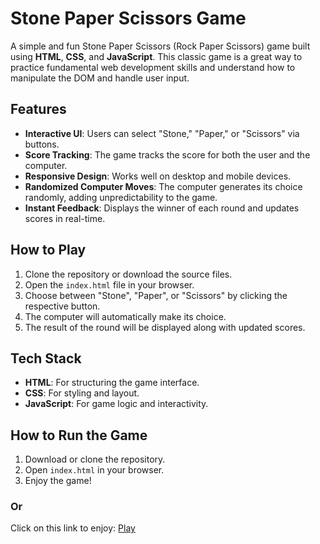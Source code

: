 <h1>Stone Paper Scissors Game</h1>

<p>A simple and fun Stone Paper Scissors (Rock Paper Scissors) game built using <strong>HTML</strong>, <strong>CSS</strong>, and <strong>JavaScript</strong>. This classic game is a great way to practice fundamental web development skills and understand how to manipulate the DOM and handle user input.</p>

<h2>Features</h2>
<ul>
  <li><strong>Interactive UI</strong>: Users can select "Stone," "Paper," or "Scissors" via buttons.</li>
  <li><strong>Score Tracking</strong>: The game tracks the score for both the user and the computer.</li>
  <li><strong>Responsive Design</strong>: Works well on desktop and mobile devices.</li>
  <li><strong>Randomized Computer Moves</strong>: The computer generates its choice randomly, adding unpredictability to the game.</li>
  <li><strong>Instant Feedback</strong>: Displays the winner of each round and updates scores in real-time.</li>
</ul>

<h2>How to Play</h2>
<ol>
  <li>Clone the repository or download the source files.</li>
  <li>Open the <code>index.html</code> file in your browser.</li>
  <li>Choose between "Stone", "Paper", or "Scissors" by clicking the respective button.</li>
  <li>The computer will automatically make its choice.</li>
  <li>The result of the round will be displayed along with updated scores.</li>
</ol>

<h2>Tech Stack</h2>
<ul>
  <li><strong>HTML</strong>: For structuring the game interface.</li>
  <li><strong>CSS</strong>: For styling and layout.</li>
  <li><strong>JavaScript</strong>: For game logic and interactivity.</li>
</ul>

<h2>How to Run the Game</h2>
<ol>
  <li>Download or clone the repository.</li>
  <li>Open <code>index.html</code> in your browser.</li>
  <li>Enjoy the game!</li>
</ol>
<h3>Or</h3>
<p>Click on this link to enjoy: <a href="https://akshatsharma2003.github.io/Stone-Paper-Scissors-Game/">Play</a> </p>
